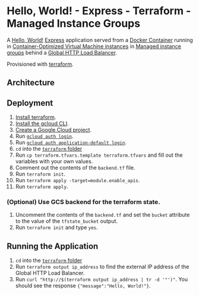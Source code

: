 # Hello, World! - Express - Terraform - Managed Instance Groups

A [Hello, World!](https://en.wikipedia.org/wiki/%22Hello,_World!%22_program) [Express](https://expressjs.com/) application served from a [Docker Container](https://www.docker.com/resources/what-container/#:~:text=A%20Docker%20container%20image%20is,tools%2C%20system%20libraries%20and%20settings.) running in [Container-Optimized Virtual Machine instances](https://cloud.google.com/compute/docs/containers/deploying-containers) in [Managed instance groups](https://cloud.google.com/compute/docs/instance-groups#managed_instance_groups) behind a [Global HTTP Load Balancer](https://cloud.google.com/compute/docs/instance-groups/adding-an-instance-group-to-a-load-balancer).

Provisioned with [terraform](https://www.terraform.io/).

## Architecture

## Deployment

1. [Install terraform](https://developer.hashicorp.com/terraform/downloads).
1. [Install the gcloud CLI](https://cloud.google.com/sdk/docs/install).
1. [Create a Google Cloud project](https://cloud.google.com/resource-manager/docs/creating-managing-projects#creating_a_project).
1. Run [`gcloud auth login`](https://cloud.google.com/sdk/gcloud/reference/auth/login).
1. Run [`gcloud auth application-default login`](https://cloud.google.com/sdk/gcloud/reference/auth/application-default/login). 
1. `cd` into the [`terraform` folder](./infra/deployment/terraform/)
1. Run `cp terraform.tfvars.template terraform.tfvars` and fill out the variables with your own values.
1. Comment out the contents of the `backend.tf` file.
1. Run `terraform init`.
1. Run `terraform apply -target=module.enable_apis`.
1. Run `terraform apply`.

### (Optional) Use GCS backend for the terraform state.
1. Uncomment the contents of the `backend.tf` and set the `bucket` attribute to the value of the `tfstate_bucket` output.
1. Run `terraform init` and type `yes`.

## Running the Application

1. `cd` into the [`terraform` folder](./infra/deployment/terraform/)
1. Run `terraform output ip_address` to find the external IP address of the Global HTTP Load Balancer.
1. Run `curl "http://$(terraform output ip_address | tr -d '"')"`. You should see the response `{"message":"Hello, World!"}`. 